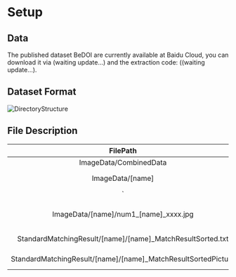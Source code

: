 # Setup
## Data
The published dataset BeDOI are currently available at Baidu Cloud, you can download it via (waiting update...) and the extraction code: ((waiting update...).

## Dataset Format
![DirectoryStructure](https://github.com/WHUHaoZhan/BeDOI/blob/main/DirectoryStructure.png)
## File Description
  | FilePath | Description |
  |    :----:   | --- |
  | ImageData/CombinedData | -Images from all datasets combined. |
  | ImageData/[name] | -Images from separated dataset, <br>-[name] represents the name of the separated dataset. |
  `| ImageData/CombinedData/num1_num2_[name]_xxxx.jpg | -'num1' represents the index of the image in the CombinedData, <br>-[name] represents the name of the separated dataset where the image is located, <br>-'num2' represents the index of the image in the separated dataset. |
  | ImageData/[name]/num1_[name]_xxxx.jpg | -'num1' represents the index of the image in the separated dataset, <br>-[name] represents the name of this dataset. |
  | StandardMatchingResult/[name]/[name]_MatchResultSorted.txt | -Standard matching result of the separated dataset, <br>-[name] is the name of this dataset. |
  | StandardMatchingResult/[name]/[name]_MatchResultSortedPicture| -Image overlap diagram of the separated dataset, <br>-[name] is the name of this dataset. |`
